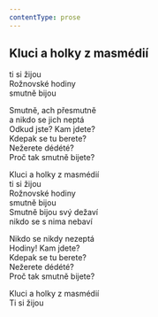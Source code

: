 ```yaml
---
contentType: prose
---
```


<section>

## Kluci a holky z masmédií

ti si žijou  
Rožnovské hodiny  
smutně bijou

Smutně, ach přesmutně  
a nikdo se jich neptá  
Odkud jste? Kam jdete?  
Kdepak se tu berete?  
Nežerete dédété?  
Proč tak smutně bijete?

Kluci a holky z masmédií  
ti si žijou  
Rožnovské hodiny  
smutně bijou  
Smutně bijou svý dežaví  
nikdo se s nima nebaví

Nikdo se nikdy nezeptá  
Hodiny! Kam jdete?  
Kdepak se tu berete?  
Nežerete dédété?  
Proč tak smutně bijete?

Kluci a holky z masmédií  
Ti si žijou

</section>
